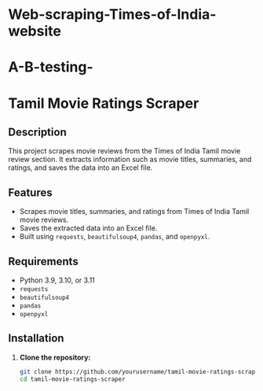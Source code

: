 # Web-scraping-Times-of-India-website

# A-B-testing-

# Tamil Movie Ratings Scraper

## Description

This project scrapes movie reviews from the Times of India Tamil movie review section. It extracts information such as movie titles, summaries, and ratings, and saves the data into an Excel file.

## Features

- Scrapes movie titles, summaries, and ratings from Times of India Tamil movie reviews.
- Saves the extracted data into an Excel file.
- Built using `requests`, `beautifulsoup4`, `pandas`, and `openpyxl`.

## Requirements

- Python 3.9, 3.10, or 3.11
- `requests`
- `beautifulsoup4`
- `pandas`
- `openpyxl`

## Installation

1. **Clone the repository:**

   ```bash
   git clone https://github.com/yourusername/tamil-movie-ratings-scraper.git
   cd tamil-movie-ratings-scraper
